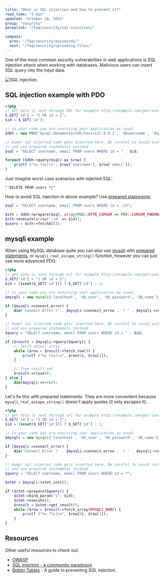 ```yaml
---
title: "What is SQL injection and how to prevent it?"
read_time: "2 min"
updated: "october 18, 2015"
group: "security"
permalink: "/faq/security/sql-injection/"

compass:
  prev: "/faq/security/passwords/"
  next: "/faq/security/uploading-files/"
---
```


One of the most common security vulnerabilties in web applications is SQL injection attack when working with databases. Malicious users can insert SQL query into the input data.

![SQL injection](/resources/images/faq/security/sql-injection.png "SQL injection")

## SQL injection example with PDO

```php
<?php
// GET data is sent through URL for example http://example.com/get-user.php?id=2 OR id=2;
$_GET['id'] = "1 OR id = 2";
$id = $_GET['id'];

// in your code you are executing your application as usual
$dbh = new PDO('mysql:dbname=testdb;host=127.0.0.1', 'dbusername', 'dbpassword');

// bump! sql injected code gets inserted here. Be careful to avoid such coding
// and use prepared statements instead
$sql = "SELECT username, email FROM users WHERE id = " . $id;

foreach ($dbh->query($sql) as $row) {
    printf ("%s (%s)\n", $row['username'], $row['email']);
}
```

Just imagine worst case scenarios with injected SQL:

```text
"'DELETE FROM users */"
```

How to avoid SQL injection in above example? Use [prepared statements](http://php.net/manual/en/pdo.prepare.php):

```php
$sql = "SELECT username, email FROM users WHERE id = :id";

$sth = $dbh->prepare($sql, array(PDO::ATTR_CURSOR => PDO::CURSOR_FWDONLY));
$sth->execute(array(':id' => $id));
$users = $sth->fetchAll();
```

## mysqli example

When using MySQL database quite you can also use [mysqli](http://php.net/mysqli) with [prepared statements](http://php.net/manual/en/mysqli.prepare.php), or `mysqli_real_escape_string()` function, however you can just use more advanced PDO.

```php
<?php
// get data is sent through url for example http://example.com/get-user.php?id=2 OR id=2;
$_GET['id'] = "1 OR id = 2";
$id = (isset($_GET['id'])) ? $_GET['id'] : 1;

// in your code you are executing your application as usual
$mysqli = new mysqli('localhost', 'db_user', 'db_password', 'db_name');

if ($mysqli->connect_error) {
    die('Connect Error (' . $mysqli->connect_errno . ') ' . $mysqli->connect_error);
}

// bump! sql injected code gets inserted here. Be careful to avoid such coding
// and use prepared statements instead
$query = "SELECT username, email FROM users WHERE id = " . $id;

if ($result = $mysqli->query($query)) {
    // fetch object array
    while ($row = $result->fetch_row()) {
        printf ("%s (%s)\n", $row[0], $row[1]);
    }

    // free result set
    $result->close();
} else {
    die($mysqli->error);
}
```

Let's fix this with prepared statements. They are more convenient because `mysqli_real_escape_string()` doesn't apply quotes (it only escapes it).

```php
<?php
// get data is sent through url for example http://example.com/get-user.php?id=2 OR id=2;
$_GET['id'] = "1 OR id = 2";
$id = (isset($_GET['id'])) ? $_GET['id'] : 1;

// in your code you are executing your application as usual
$mysqli = new mysqli('localhost', 'db_user', 'db_password', 'db_name');

if ($mysqli->connect_error) {
    die('Connect Error (' . $mysqli->connect_errno . ') ' . $mysqli->connect_error);
}

// bump! sql injected code gets inserted here. Be careful to avoid such coding
// and use prepared statements instead
$query = "SELECT username, email FROM users WHERE id = ?";

$stmt = $mysqli->stmt_init();

if ($stmt->prepare($query)) {
    $stmt->bind_param("i", $id);
    $stmt->execute();
    $result = $stmt->get_result();
    while ($row = $result->fetch_array(MYSQLI_NUM)) {
    	printf ("%s (%s)\n", $row[0], $row[1]);
    }
}
```

## Resources

Other useful resources to check out:

* [OWASP](https://www.owasp.org/index.php/SQL_Injection)
* [SQL injection - a community paradoxon](http://the-phlog.tumblr.com/post/129182968120/sql-injection-a-community-paradoxon)
* [Bobby Tables](http://bobby-tables.com/) - A guide to preventing SQL injection.
